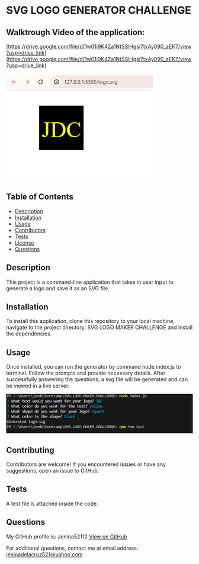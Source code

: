 
# SVG LOGO GENERATOR CHALLENGE    

## Walktrough Video of the application:
[https://drive.google.com/file/d/1w01i9K4Za1NtSSlHgsi7txAy090_aEK7/view?usp=drive_link](https://drive.google.com/file/d/1w01i9K4Za1NtSSlHgsi7txAy090_aEK7/view?usp=drive_link)

![alt text](image-2.png)

## Table of Contents
- [Description](#description)
- [Installation](#installation)
- [Usage](#usage)
- [Contributors](#contributing)
- [Tests](#tests)
- [License](#license)
- [Questions](#questions)


## Description
This project is a command-line application that takes in user input to generate a logo and save it as an SVG file.

## Installation
To install this application, clone this repository to your local machine, navigate to the project directory: SVG LOGO MAKER CHALLENGE and install the dependencies.

## Usage
Once installed, you can run the generator by command node index.js to terminal. Follow the prompts and provide necessary details. After successfully answering the questions, a svg file will be generated and can be viewed in a live server.

![alt text](image-3.png)

## Contributing
Contributors are welcome! If you encountered issues or have any suggestions, open an issue to GitHub.

## Tests
A test file is attached inside the code.

## Questions
  My GitHub profile is: Jenina52112 [View on GitHub](https://github.com/Jenina52112)

  For additional questions, contact me at email address: jeninadelacruz521@yahoo.com
